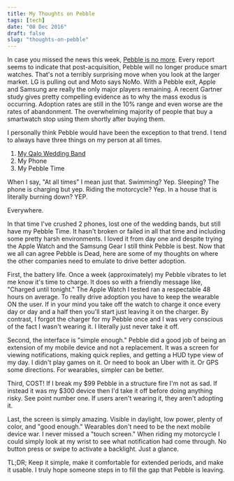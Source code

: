 ```yaml
---
title: My Thoughts on Pebble
tags: [tech]
date: "08 Dec 2016"
draft: false
slug: "thoughts-on-pebble"
---
```


In case you missed the news this week, 
[Pebble is no more](https://www.engadget.com/2016/12/07/bloomberg-fitbit-pebble-acquisition/). Every report seems to 
indicate that post-acquisition, Pebble will no longer produce smart watches. That's not a terribly surprising move when 
you look at the larger market. LG is pulling out and Moto says NoMo. With a Pebble exit, Apple and Samsung are really 
the only major players remaining. A recent Gartner study gives pretty compelling evidence as to why the mass exodus is
occurring. Adoption rates are still in the 10% range and even worse are the rates of abandonment. The overwhelming 
majority of people that buy a smartwatch stop using them shortly after buying them.

I personally think Pebble would have been the exception to that trend. I tend to always have three things on my person
at all times. 

1. [My Qalo Wedding Band](https://qalo.com/products/mens-thin-line-collection?variant=17761223044)
2. My Phone
3. My Pebble Time

When I say, "At all times" I mean just that. Swimming? Yep. Sleeping? The phone is charging but yep. Riding the 
motorcycle? Yep. In a house that is literally burning down? YEP.

Everywhere.

In that time I've crushed 2 phones, lost one of the wedding bands, but still have my Pebble Time. It hasn't broken or 
failed in all that time and including some pretty harsh environments. I loved it from day one and despite trying the 
Apple Watch and the Samsung Gear I still think Pebble is best. Now that we all can agree Pebble is Dead, here are some 
of my thoughts on where the other companies need to emulate to drive better adoption.

First, the battery life. Once a week (approximately) my Pebble vibrates to let me know it's time to charge. It does so 
with a friendly message like, "Charged until tonight." The Apple Watch I tested ran a respectable 48 hours on average. 
To really drive adoption you have to keep the wearable ON the user. If in your mind you take off the watch to charge it
once every day or day and a half then you'll start just leaving it on the charger. By contrast, I forgot the charger for 
my Pebble once and I was very conscious of the fact I wasn't wearing it. I literally just never take it off. 

Second, the interface is "simple enough." Pebble did a good job of being an extension of my mobile device and not a 
replacement. It was a screen for viewing notifications, making quick replies, and getting a HUD type view of my day. 
I didn't play games on it. Or need to book an Uber with it. Or GPS some directions. For wearables, simpler can be 
better. 

Third, COST! If I break my $99 Pebble in a structure fire I'm not as sad. If instead it was my $300 device then I'd take
it off before doing anything risky. See point number one. If users aren't wearing it, they aren't adopting it.

Last, the screen is simply amazing. Visible in daylight, low power, plenty of color, and "good enough." Wearables don't 
need to be the next mobile device war. I never missed a "touch screen." When riding my motorcycle I could simply look 
at my wrist to see what notification had come through. No button press or swipe to activate a backlight. Just a glance.

TL;DR; Keep it simple, make it comfortable for extended periods, and make it usable. I truly hope someone steps in to 
fill the gap that Pebble is leaving. 
